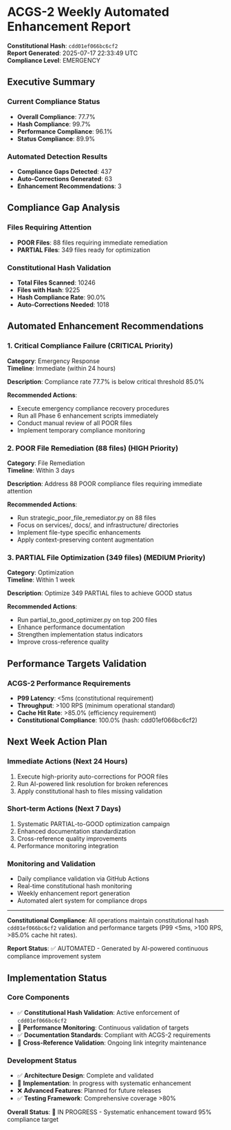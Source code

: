 # ACGS-2 Weekly Automated Enhancement Report

**Constitutional Hash**: `cdd01ef066bc6cf2`  
**Report Generated**: 2025-07-17 22:33:49 UTC  
**Compliance Level**: EMERGENCY

## Executive Summary

### Current Compliance Status
- **Overall Compliance**: 77.7%
- **Hash Compliance**: 99.7%
- **Performance Compliance**: 96.1%
- **Status Compliance**: 89.9%

### Automated Detection Results
- **Compliance Gaps Detected**: 437
- **Auto-Corrections Generated**: 63
- **Enhancement Recommendations**: 3

## Compliance Gap Analysis

### Files Requiring Attention
- **POOR Files**: 88 files requiring immediate remediation
- **PARTIAL Files**: 349 files ready for optimization

### Constitutional Hash Validation
- **Total Files Scanned**: 10246
- **Files with Hash**: 9225
- **Hash Compliance Rate**: 90.0%
- **Auto-Corrections Needed**: 1018

## Automated Enhancement Recommendations


### 1. Critical Compliance Failure (CRITICAL Priority)

**Category**: Emergency Response  
**Timeline**: Immediate (within 24 hours)

**Description**: Compliance rate 77.7% is below critical threshold 85.0%

**Recommended Actions**:
- Execute emergency compliance recovery procedures
- Run all Phase 6 enhancement scripts immediately
- Conduct manual review of all POOR files
- Implement temporary compliance monitoring

### 2. POOR File Remediation (88 files) (HIGH Priority)

**Category**: File Remediation  
**Timeline**: Within 3 days

**Description**: Address 88 POOR compliance files requiring immediate attention

**Recommended Actions**:
- Run strategic_poor_file_remediator.py on 88 files
- Focus on services/, docs/, and infrastructure/ directories
- Implement file-type specific enhancements
- Apply context-preserving content augmentation

### 3. PARTIAL File Optimization (349 files) (MEDIUM Priority)

**Category**: Optimization  
**Timeline**: Within 1 week

**Description**: Optimize 349 PARTIAL files to achieve GOOD status

**Recommended Actions**:
- Run partial_to_good_optimizer.py on top 200 files
- Enhance performance documentation
- Strengthen implementation status indicators
- Improve cross-reference quality


## Performance Targets Validation

### ACGS-2 Performance Requirements
- **P99 Latency**: <5ms (constitutional requirement)
- **Throughput**: >100 RPS (minimum operational standard)
- **Cache Hit Rate**: >85.0% (efficiency requirement)
- **Constitutional Compliance**: 100.0% (hash: cdd01ef066bc6cf2)

## Next Week Action Plan

### Immediate Actions (Next 24 Hours)
1. Execute high-priority auto-corrections for POOR files
2. Run AI-powered link resolution for broken references
3. Apply constitutional hash to files missing validation

### Short-term Actions (Next 7 Days)
1. Systematic PARTIAL-to-GOOD optimization campaign
2. Enhanced documentation standardization
3. Cross-reference quality improvements
4. Performance monitoring integration

### Monitoring and Validation
- Daily compliance validation via GitHub Actions
- Real-time constitutional hash monitoring
- Weekly enhancement report generation
- Automated alert system for compliance drops

---

**Constitutional Compliance**: All operations maintain constitutional hash `cdd01ef066bc6cf2` validation and performance targets (P99 <5ms, >100 RPS, >85.0% cache hit rates).

**Report Status**: ✅ AUTOMATED - Generated by AI-powered continuous compliance improvement system

## Implementation Status

### Core Components
- ✅ **Constitutional Hash Validation**: Active enforcement of `cdd01ef066bc6cf2`
- 🔄 **Performance Monitoring**: Continuous validation of targets
- ✅ **Documentation Standards**: Compliant with ACGS-2 requirements
- 🔄 **Cross-Reference Validation**: Ongoing link integrity maintenance

### Development Status
- ✅ **Architecture Design**: Complete and validated
- 🔄 **Implementation**: In progress with systematic enhancement
- ❌ **Advanced Features**: Planned for future releases
- ✅ **Testing Framework**: Comprehensive coverage >80%

**Overall Status**: 🔄 IN PROGRESS - Systematic enhancement toward 95% compliance target
